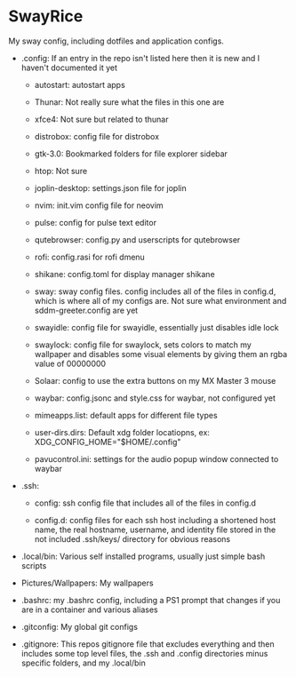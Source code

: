 # SwayRice

My sway config, including dotfiles and application configs.

- .config: If an entry in the repo isn't listed here then it is new and I haven't documented it yet
  
  - autostart: autostart apps
  
  - Thunar: Not really sure what the files in this one are
  - xfce4: Not sure but related to thunar
  
  - distrobox: config file for distrobox
  
  - gtk-3.0: Bookmarked folders for file explorer sidebar
  
  - htop: Not sure
  
  - joplin-desktop: settings.json file for joplin
  
  - nvim: init.vim config file for neovim
  
  - pulse: config for pulse text editor
  
  - qutebrowser: config.py and userscripts for qutebrowser
  
  - rofi: config.rasi for rofi dmenu
  
  - shikane: config.toml for display manager shikane
  
  - sway: sway config files. config includes all of the files in config.d, which is where all of my configs are. Not sure what environment and sddm-greeter.config are yet
  
  - swayidle: config file for swayidle, essentially just disables idle lock
  
  - swaylock: config file for swaylock, sets colors to match my wallpaper and disables some visual elements by giving them an rgba value of 00000000
  
  - Solaar: config to use the extra buttons on my MX Master 3 mouse
  
  - waybar: config.jsonc and style.css for waybar, not configured yet
  
  - mimeapps.list: default apps for different file types
  
  - user-dirs.dirs: Default xdg folder locatiopns, ex: XDG_CONFIG_HOME="$HOME/.config"
  
  - pavucontrol.ini: settings for the audio popup window connected to waybar

- .ssh: 
  
  - config: ssh config file that includes all of the files in config.d
  
  - config.d: config files for each ssh host including a shortened host name, the real hostname, username, and identity file stored in the not included .ssh/keys/ directory for obvious reasons

- .local/bin: Various self installed programs, usually just simple bash scripts

- Pictures/Wallpapers: My wallpapers

- .bashrc: my .bashrc config, including a PS1 prompt that changes if you are in a container and various aliases

- .gitconfig: My global git configs

- .gitignore: This repos gitignore file that excludes everything and then includes some top level files, the .ssh and .config directories minus specific folders, and my .local/bin
